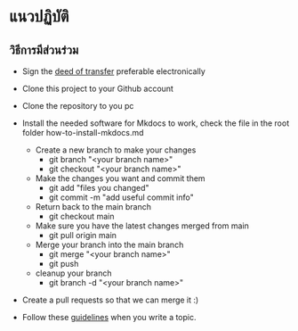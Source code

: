 # แนวปฏิบัติ

## วิธีการมีส่วนร่วม


- Sign the [deed of
  transfer](https://www.thezabbixbook.com/files/form%20deed%20of%20transfer%20Book%20Zabbix.pdf)
  preferable electronically
- Clone this project to your Github account
- Clone the repository to you pc

- Install the needed software for Mkdocs to work, check the file in the root
  folder how-to-install-mkdocs.md
  - Create a new branch to make your changes
    - git branch "<your branch name\>"
    - git checkout "<your branch name\>"
  - Make the changes you want and commit them
    - git add "files you changed"
    - git commit -m "add useful commit info"
  - Return back to the main branch
    - git checkout main
  - Make sure you have the latest changes merged from main
    - git pull origin main
  - Merge your branch into the main branch
    - git merge "<your branch name\>"
    - git push
  - cleanup your branch
    - git branch -d "<your branch name\>"
- Create a pull requests so that we can merge it :)
- Follow these
  [guidelines](https://github.com/penmasters/zabbix-book/how-to-rules-for-writing.md)
  when you write a topic.
